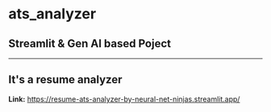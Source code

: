 # ats_analyzer

## **Streamlit & Gen AI based Poject**
---
**It's a resume analyzer**
---
**Link:** https://resume-ats-analyzer-by-neural-net-ninjas.streamlit.app/
